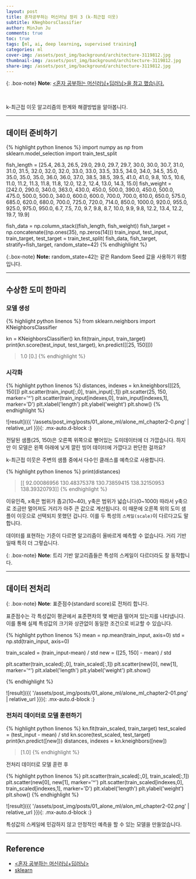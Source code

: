 ```yaml
---
layout: post
title: 혼자공부하는 머신러닝 정리 3 (k-최근접 이웃)
subtitle: KNeghborsClassifier
author: MinJun Ju
comments: true 
toc: true
tags: [ml, ai, deep learning, supervised training]
categories: ml
cover-img: /assets/post_img/background/architecture-3119812.jpg
thumbnail-img: /assets/post_img/background/architecture-3119812.jpg
share-img: /assets/post_img/background/architecture-3119812.jpg
---
```


{: .box-note}
**Note**: [<혼자 공부하는 머신러닝+딥러닝>을 참고 했습니다.](https://github.com/rickiepark/hg-mldl)

<br>

k-최근접 이웃 알고리즘의 한계와 해결방법을 알아봅니다. 

---

## 데이터 준비하기

{% highlight python linenos %}
import numpy as np 
from sklearn.model_selection import train_test_split

fish_length = [25.4, 26.3, 26.5, 29.0, 29.0, 29.7, 29.7, 30.0, 30.0, 30.7, 31.0, 31.0,
                31.5, 32.0, 32.0, 32.0, 33.0, 33.0, 33.5, 33.5, 34.0, 34.0, 34.5, 35.0,
                35.0, 35.0, 35.0, 36.0, 36.0, 37.0, 38.5, 38.5, 39.5, 41.0, 41.0, 9.8,
                10.5, 10.6, 11.0, 11.2, 11.3, 11.8, 11.8, 12.0, 12.2, 12.4, 13.0, 14.3, 15.0]
fish_weight = [242.0, 290.0, 340.0, 363.0, 430.0, 450.0, 500.0, 390.0, 450.0, 500.0, 475.0, 500.0,
                500.0, 340.0, 600.0, 600.0, 700.0, 700.0, 610.0, 650.0, 575.0, 685.0, 620.0, 680.0,
                700.0, 725.0, 720.0, 714.0, 850.0, 1000.0, 920.0, 955.0, 925.0, 975.0, 950.0, 6.7,
                7.5, 7.0, 9.7, 9.8, 8.7, 10.0, 9.9, 9.8, 12.2, 13.4, 12.2, 19.7, 19.9]

fish_data = np.column_stack((fish_length, fish_weight))
fish_target = np.concatenate((np.ones(35), np.zeros(14)))
train_input, test_input, train_target, test_target = train_test_split(
    fish_data, fish_target, stratify=fish_target, random_state=42)
{% endhighlight %}

{:.box-note}
**Note:** random_state=42는 같은 Random Seed 값을 사용하기 위함입니다. 

---

## 수상한 도미 한마리

### 모델 생성 

{% highlight python linenos %}
from sklearn.neighbors import KNeighborsClassifier

kn = KNeighborsClassifier()
kn.fit(train_input, train_target)
print(kn.score(test_input, test_target), kn.predict([[25, 150]]))
> 1.0 [0.]
{% endhighlight %}

### 시각화

{% highlight python linenos %}
distances, indexes = kn.kneighbors([[25, 150]])
plt.scatter(train_input[:,0], train_input[:,1])
plt.scatter(25, 150, marker='^')
plt.scatter(train_input[indexes,0], train_input[indexes,1], marker='D')
plt.xlabel('length')
plt.ylabel('weight')
plt.show()
{% endhighlight %}

![result]({{ '/assets/post_img/posts/01_alone_ml/alone_ml_chapter2-0.png' | relative_url }}){: .mx-auto.d-block :}

전달된 샘플(25, 150)은 오른쪽 위쪽으로 뻗어있는 도미데이터에 더 가깝습니다. 하지만 이 모델은 왼쪽 아래에 낮게 깔린 빙어 데이터에 가깝다고 판단한 걸까요? 

k-최근접 이웃은 주변의 샘플 중에서 다수인 클래스를 예측으로 사용합니다. 

{% highlight python linenos %}
print(distances)
> [[ 92.00086956 130.48375378 130.73859415 138.32150953 138.39320793]]
{% endhighlight %}

이유인즉, x축은 범위가 좁고(10~40), y축은 범위가 넓습니다(0~1000) 따라서 y축으로 조금만 멀어져도 거리가 아주 큰 값으로 계산됩니다. 이 때문에 오른쪽 위의 도미 샘플이 이웃으로 선택되지 못했던 겁니다. 이를 두 특성의 `스케일(scale)`이 다르다고도 말합니다. 

데이터를 표현하는 기준이 다르면 알고리즘이 올바르게 예측할 수 없습니다. 거리 기반일때 특히 더 그렇습니다. 

{: .box-note}
**Note**: 트리 기반 알고리즘들은 특성의 스케일이 다르더라도 잘 동작합니다. 

---

## 데이터 전처리

{: .box-note}
**Note**: 표준점수(standard score)로 전처리 합니다.

표준점수는 각 특성값이 평균에서 표준편차의 몇 배만큼 떨어져 있는지를 나타냅니다. 이를 통해 실제 특성값의 크기와 상관없이 동일한 조건으로 비교할 수 있습니다. 

{% highlight python linenos %}
mean = np.mean(train_input, axis=0)
std = np.std(train_input, axis=0)

train_scaled = (train_input-mean) / std
new = ([25, 150] - mean) / std

plt.scatter(train_scaled[:,0], train_scaled[:,1])
plt.scatter(new[0], new[1], marker='^')
plt.xlabel('length')
plt.ylabel('weight')
plt.show()

{% endhighlight %}

![result]({{ '/assets/post_img/posts/01_alone_ml/alone_ml_chapter2-01.png' | relative_url }}){: .mx-auto.d-block :}

### 전처리 데이터로 모델 훈련하기

{% highlight python linenos %}
kn.fit(train_scaled, train_target)
test_scaled = (test_input - mean) / std
kn.score(test_scaled, test_target)
print(kn.predict([new]))
distances, indexes = kn.kneighbors([new])
>[1.0]
{% endhighlight %}

전처리 데이터로 모델 훈련 후 

{% highlight python linenos %}
plt.scatter(train_scaled[:,0], train_scaled[:,1])
plt.scatter(new[0], new[1], marker='^')
plt.scatter(train_scaled[indexes,0], train_scaled[indexes,1], marker='D')
plt.xlabel('length')
plt.ylabel('weight')
plt.show()
{% endhighlight %}

![result]({{ '/assets/post_img/posts/01_alone_ml/alon_ml_chapter2-02.png' | relative_url }}){: .mx-auto.d-block :}

특성값의 스케일에 민감하지 않고 안정적인 예측을 할 수 있는 모델을 만들었습니다. 

---

## Reference

- [<혼자 공부하는 머신러닝+딥러닝>](https://github.com/rickiepark/hg-mldl)
- [sklearn](https://scikit-learn.org)